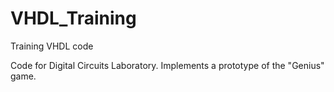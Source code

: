 # VHDL_Training
Training VHDL code

Code for Digital Circuits Laboratory. Implements a prototype of the "Genius" game.
